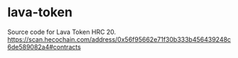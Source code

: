 # lava-token

Source code for Lava Token HRC 20.    
https://scan.hecochain.com/address/0x56f95662e71f30b333b456439248c6de589082a4#contracts
